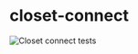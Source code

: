 # closet-connect

![Closet connect tests](https://github.com/billa42/closet-connect/actions/workflows/python-app.yml/badge.svg)
